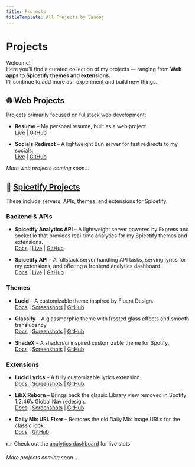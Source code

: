 ```yaml
---
title: Projects
titleTemplate: All Projects by Sanooj
---
```


# Projects

Welcome!\
Here you'll find a curated collection of my projects — ranging from **Web apps**
to **Spicetify themes and extensions**.\
I’ll continue to add more as I experiment and build new things.

## 🌐 Web Projects

Projects primarily focused on fullstack web development:

- **Resume** – My personal resume, built as a web project.\
  [Live](https://resume.sanooj.uk) |
  [GitHub](https://github.com/sanoojes/resume)

- **Socials Redirect** – A lightweight Bun server for fast redirects to my
  socials.\
  [Live](https://socials.sanooj.uk) |
  [GitHub](https://github.com/sanoojes/socials-redirect)

_More web projects coming soon…_

## 🎵 [Spicetify Projects](/spicetify/)

These include servers, APIs, themes, and extensions for Spicetify.

### Backend & APIs

- **Spicetify Analytics API** – A lightweight server powered by Express and
  socket.io that provides real-time analytics for my Spicetify themes and
  extensions.\
  [Docs](/spicetify/analytics/) |
  [Live](https://analytics.spicetify.projects.sanooj.uk/) |
  [GitHub](https://github.com/sanoojes/spicetify-analytics/)

- **Spicetify API** – A fullstack server handling API tasks, serving lyrics for
  my extensions, and offering a frontend analytics dashboard.\
  [Docs](/spicetify/server/) | [Live](https://spicetify.projects.sanooj.uk/) |
  [GitHub](https://github.com/sanoojes/spicetify-server/)

### Themes

- **Lucid** – A customizable theme inspired by Fluent Design.\
  [Docs](/spicetify/lucid/) | [Screenshots](/spicetify/lucid/screenshots/) |
  [GitHub](https://github.com/sanoojes/spicetify-lucid/)

- **Glassify** – A glassmorphic theme with frosted glass effects and smooth
  translucency.\
  [Docs](/spicetify/glassify/) | [Screenshots](/spicetify/glassify/screenshots/)
  | [GitHub](https://github.com/sanoojes/spicetify-glassify/)

- **ShadeX** – A shadcn/ui inspired customizable theme for Spotify.\
  [Docs](/spicetify/shade-x/) | [Screenshots](/spicetify/shade-x/screenshots/) |
  [GitHub](https://github.com/sanoojes/spicetify-shadex/)

### Extensions

- **Lucid Lyrics** – A fully customizable lyrics extension.\
  [Docs](/spicetify/lucid-lyrics/) |
  [Screenshots](/spicetify/lucid-lyrics/screenshots/) |
  [GitHub](https://github.com/sanoojes/lucid-lyrics/)

- **LibX Reborn** – Brings back the classic Library view removed in Spotify
  1.2.46’s Global Nav redesign.\
  [Docs](/spicetify/libx-reborn/) |
  [Screenshots](/spicetify/libx-reborn/screenshots/) |
  [GitHub](https://github.com/sanoojes/spicetify-extensions/)

- **Daily Mix URL Fixer** – Restores the old Daily Mix image URLs for the
  classic look.\
  [Docs](/spicetify/daily-mix-url-fixer/) |
  [GitHub](https://github.com/sanoojes/spicetify-extensions/)

👉 Check out the [analytics dashboard](https://spicetify.projects.sanooj.uk/)
for live stats.

_More projects coming soon…_
